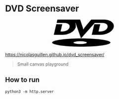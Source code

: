 # DVD Screensaver

<p align="center">
<picture>
  <source media="(prefers-color-scheme: dark)" srcset="assets/dvd_logo_white.png">
  <source media="(prefers-color-scheme: light)" srcset="assets/dvd_logo.png">
  <img 
      alt="DVD" 
      src="assets/dvd_logo.png" 
      width="200">
</picture>
</p>

https://nicolasguillen.github.io/dvd_screensaver/

> Small canvas playground

## How to run

```
python3 -m http.server
```
